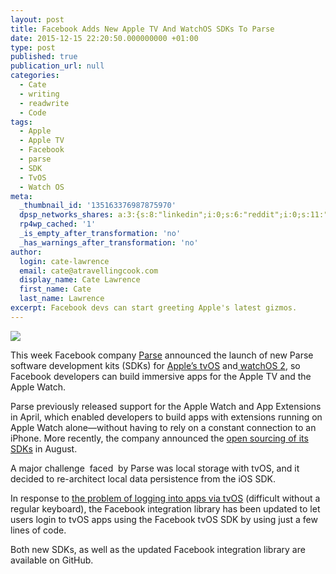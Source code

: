 ```yaml
---
layout: post
title: Facebook Adds New Apple TV And WatchOS SDKs To Parse
date: 2015-12-15 22:20:50.000000000 +01:00
type: post
published: true
publication_url: null
categories:
  - Cate
  - writing
  - readwrite
  - Code
tags:
  - Apple
  - Apple TV
  - Facebook
  - parse
  - SDK
  - TvOS
  - Watch OS
meta:
  _thumbnail_id: '135163376987875970'
  dpsp_networks_shares: a:3:{s:8:"linkedin";i:0;s:6:"reddit";i:0;s:11:"google-plus";i:0;}
  rp4wp_cached: '1'
  _is_empty_after_transformation: 'no'
  _has_warnings_after_transformation: 'no'
author:
  login: cate-lawrence
  email: cate@atravellingcook.com
  display_name: Cate Lawrence
  first_name: Cate
  last_name: Lawrence
excerpt: Facebook devs can start greeting Apple's latest gizmos.
---
```

![](rw-import/MTM1MTYzMzc2NDUwOTY4MDMw.png)

This week Facebook company [Parse](https://www.parse.com) announced the
launch of new Parse software development kits (SDKs) for [Apple’s
tvOS](https://developer.apple.com/tvos/) and[ watchOS
2](https://www.apple.com/watchos-2/), so Facebook developers can build
immersive apps for the Apple TV and the Apple Watch. 

Parse previously released support for the Apple Watch and App Extensions
in April, which enabled developers to build apps with extensions running
on Apple Watch alone—without having to rely on a constant connection to
an iPhone. More recently, the company announced the [open sourcing of
its SDKs](https://blog.parse.com/announcements/open-sourcing-our-sdks/)
in August. 

A major challenge  faced  by Parse was local storage with tvOS, and it
decided to re-architect local data persistence from the iOS SDK. 

In response to [the problem of logging into apps via
tvOS](https://readwrite.com/2015/12/03/twitter-digits-tvos) (difficult
without a regular keyboard), the Facebook integration library has been
updated to let users login to tvOS apps using the Facebook tvOS SDK by
using just a few lines of code. 

Both new SDKs, as well as the updated Facebook integration library are
available on GitHub.
